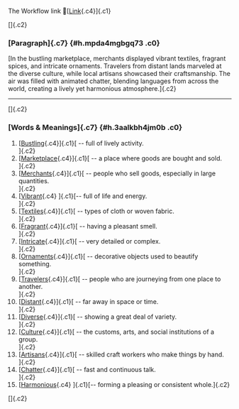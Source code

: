The Workflow link
👏[[Link](https://www.google.com/url?q=http://www.google.com&sa=D&source=editors&ust=1759160636956740&usg=AOvVaw3qxFGhmd1hn3sucLpauokI){.c4}]{.c1}

[]{.c2}

### [Paragraph]{.c7} {#h.mpda4mgbgq73 .c0}

[In the bustling marketplace, merchants displayed vibrant textiles,
fragrant spices, and intricate ornaments. Travelers from distant lands
marveled at the diverse culture, while local artisans showcased their
craftsmanship. The air was filled with animated chatter, blending
languages from across the world, creating a lively yet harmonious
atmosphere.]{.c2}

------------------------------------------------------------------------

[]{.c2}

### [Words & Meanings]{.c7} {#h.3aalkbh4jm0b .c0}

1.  [[Bustling](https://www.google.com/url?q=http://www.google.com&sa=D&source=editors&ust=1759160636957448&usg=AOvVaw2BAJ2q3GHSX5BW1rq4ztX9){.c4}]{.c1}[ --
    full of lively activity.\
    ]{.c2}
2.  [[Marketplace](https://www.google.com/url?q=http://www.google.com&sa=D&source=editors&ust=1759160636957595&usg=AOvVaw0Wk2q3l5eNdfS840sFqCh8){.c4}]{.c1}[ --
    a place where goods are bought and sold.\
    ]{.c2}
3.  [[Merchants](https://www.google.com/url?q=http://www.google.com&sa=D&source=editors&ust=1759160636957713&usg=AOvVaw0zbKfM6XhYNwJomoRYzgMJ){.c4}]{.c1}[ --
    people who sell goods, especially in large quantities.\
    ]{.c2}
4.  [[Vibrant](https://www.google.com/url?q=http://www.google.com&sa=D&source=editors&ust=1759160636957840&usg=AOvVaw2qAljrN0b_OPGt8omKwsZR){.c4}
    ]{.c1}[-- full of life and energy.\
    ]{.c2}
5.  [[Textiles](https://www.google.com/url?q=http://www.google.com&sa=D&source=editors&ust=1759160636957938&usg=AOvVaw1M12zM5LxRA4RJ-F3PJSAa){.c4}]{.c1}[ --
    types of cloth or woven fabric.\
    ]{.c2}
6.  [[Fragrant](https://www.google.com/url?q=http://www.google.com&sa=D&source=editors&ust=1759160636958046&usg=AOvVaw2fdsEtYJ5NmSmMbCroTdzD){.c4}]{.c1}[ --
    having a pleasant smell.\
    ]{.c2}
7.  [[Intricate](https://www.google.com/url?q=http://www.google.com&sa=D&source=editors&ust=1759160636958153&usg=AOvVaw3fU8Sc0sh02TrMMra2bpfv){.c4}]{.c1}[ --
    very detailed or complex.\
    ]{.c2}
8.  [[Ornaments](https://www.google.com/url?q=http://www.google.com&sa=D&source=editors&ust=1759160636958255&usg=AOvVaw1sfvKV9_pRjEvgvjxjqaog){.c4}]{.c1}[ --
    decorative objects used to beautify something.\
    ]{.c2}
9.  [[Travelers](https://www.google.com/url?q=http://www.google.com&sa=D&source=editors&ust=1759160636958375&usg=AOvVaw1pXOPWn7hil0wme2V3qVsu){.c4}]{.c1}[ --
    people who are journeying from one place to another.\
    ]{.c2}
10. [[Distant](https://www.google.com/url?q=http://www.google.com&sa=D&source=editors&ust=1759160636958504&usg=AOvVaw1_j7qnURC9M0ew-o6kpJKA){.c4}]{.c1}[ --
    far away in space or time.\
    ]{.c2}
11. [[Diverse](https://www.google.com/url?q=http://www.google.com&sa=D&source=editors&ust=1759160636958603&usg=AOvVaw3Pw7LXAP3wFhETKZipO92b){.c4}]{.c1}[ --
    showing a great deal of variety.\
    ]{.c2}
12. [[Culture](https://www.google.com/url?q=http://www.google.com&sa=D&source=editors&ust=1759160636958717&usg=AOvVaw3I4Jc3ExhLoYlgWkPS9IGA){.c4}]{.c1}[ --
    the customs, arts, and social institutions of a group.\
    ]{.c2}
13. [[Artisans](https://www.google.com/url?q=http://www.google.com&sa=D&source=editors&ust=1759160636958851&usg=AOvVaw2QNFweeys_q6sXrDMMMH3o){.c4}]{.c1}[ --
    skilled craft workers who make things by hand.\
    ]{.c2}
14. [[Chatter](https://www.google.com/url?q=http://www.google.com&sa=D&source=editors&ust=1759160636959008&usg=AOvVaw3HP7j7wNwZVkuPrwzrz2RZ){.c4}]{.c1}[ --
    fast and continuous talk.\
    ]{.c2}
15. [[Harmonious](https://www.google.com/url?q=http://www.google.com&sa=D&source=editors&ust=1759160636959116&usg=AOvVaw3RIig2v7zXIijQKWztcRKQ){.c4}
    ]{.c1}[-- forming a pleasing or consistent whole.]{.c2}

[]{.c2}

